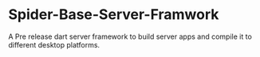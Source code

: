 # Spider-Base-Server-Framwork
A Pre release dart server framework to build server apps and compile it to different desktop platforms. 
